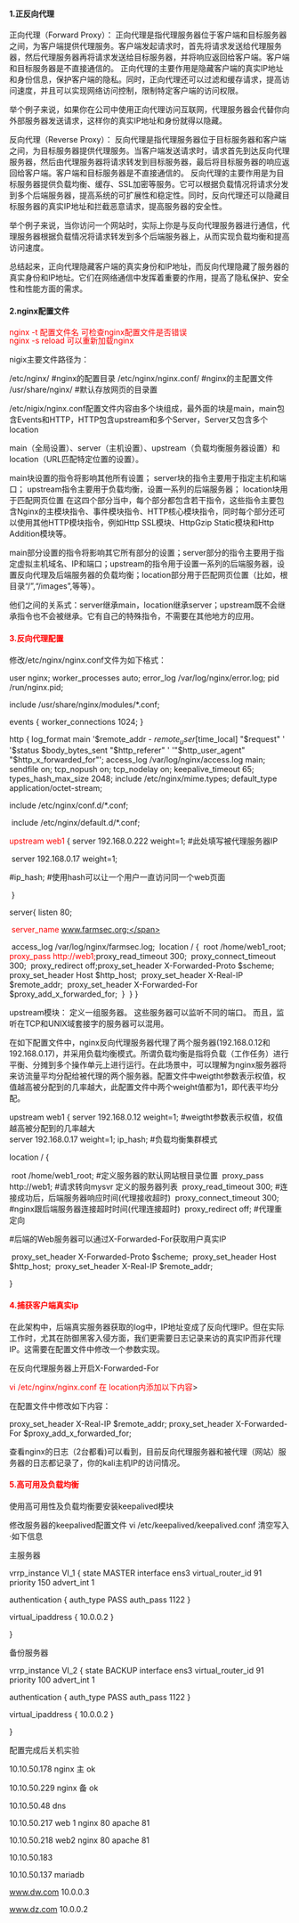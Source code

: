 #### 1.正反向代理

正向代理（Forward Proxy）： 正向代理是指代理服务器位于客户端和目标服务器之间，为客户端提供代理服务。客户端发起请求时，首先将请求发送给代理服务器，然后代理服务器再将请求发送给目标服务器，并将响应返回给客户端。客户端和目标服务器是不直接通信的。
正向代理的主要作用是隐藏客户端的真实IP地址和身份信息，保护客户端的隐私。同时，正向代理还可以过滤和缓存请求，提高访问速度，并且可以实现网络访问控制，限制特定客户端的访问权限。

举个例子来说，如果你在公司中使用正向代理访问互联网，代理服务器会代替你向外部服务器发送请求，这样你的真实IP地址和身份就得以隐藏。

反向代理（Reverse Proxy）： 反向代理是指代理服务器位于目标服务器和客户端之间，为目标服务器提供代理服务。当客户端发送请求时，请求首先到达反向代理服务器，然后由代理服务器将请求转发到目标服务器，最后将目标服务器的响应返回给客户端。客户端和目标服务器是不直接通信的。
反向代理的主要作用是为目标服务器提供负载均衡、缓存、SSL加密等服务。它可以根据负载情况将请求分发到多个后端服务器，提高系统的可扩展性和稳定性。同时，反向代理还可以隐藏目标服务器的真实IP地址和拦截恶意请求，提高服务器的安全性。

举个例子来说，当你访问一个网站时，实际上你是与反向代理服务器进行通信，代理服务器根据负载情况将请求转发到多个后端服务器上，从而实现负载均衡和提高访问速度。

总结起来，正向代理隐藏客户端的真实身份和IP地址，而反向代理隐藏了服务器的真实身份和IP地址。它们在网络通信中发挥着重要的作用，提高了隐私保护、安全性和性能方面的需求。





#### 2.nginx配置文件

<p style="color:red;height:1px">nginx -t 配置文件名 可检查nginx配置文件是否错误</p>

<p style="color:red">nginx -s reload 可以重新加载nginx

nigix主要文件路径为：

/etc/nginx/               #nginx的配置目录
/etc/nginx/nginx.conf/    #nginx的主配置文件
/usr/share/nginx/         #默认存放网页的目录置

/etc/nigix/nginx.conf配置文件内容由多个块组成，最外面的块是main，main包含Events和HTTP，HTTP包含upstream和多个Server，Server又包含多个location

main（全局设置）、server（主机设置）、upstream（负载均衡服务器设置）和 location（URL匹配特定位置的设置）。

main块设置的指令将影响其他所有设置；
server块的指令主要用于指定主机和端口；
upstream指令主要用于负载均衡，设置一系列的后端服务器；
location块用于匹配网页位置
在这四个部分当中，每个部分都包含若干指令，这些指令主要包含Nginx的主模块指令、事件模块指令、HTTP核心模块指令，同时每个部分还可以使用其他HTTP模块指令，例如Http SSL模块、HttpGzip Static模块和Http Addition模块等。

main部分设置的指令将影响其它所有部分的设置；server部分的指令主要用于指定虚拟主机域名、IP和端口；upstream的指令用于设置一系列的后端服务器，设置反向代理及后端服务器的负载均衡；location部分用于匹配网页位置（比如，根目录“/”,“/images”,等等）。

他们之间的关系式：server继承main，location继承server；upstream既不会继承指令也不会被继承。它有自己的特殊指令，不需要在其他地方的应用。

#### <span style="color:red">3.反向代理配置</span>

修改/etc/nginx/nginx.conf文件为如下格式：

user nginx;
worker_processes auto;
error_log /var/log/nginx/error.log;
pid /run/nginx.pid;

include /usr/share/nginx/modules/*.conf;

events {
    worker_connections 1024;
}

http {
    log_format  main  '$remote_addr - $remote_user [$time_local] "$request" '
                       '$status $body_bytes_sent "$http_referer" '
                      '"$http_user_agent" "$http_x_forwarded_for"';
    access_log  /var/log/nginx/access.log  main;
    sendfile            on;
    tcp_nopush          on;
    tcp_nodelay         on;
    keepalive_timeout   65;
    types_hash_max_size 2048;
    include             /etc/nginx/mime.types;
    default_type        application/octet-stream;

include /etc/nginx/conf.d/*.conf;

​    include /etc/nginx/default.d/*.conf;

<span style="color:red">upstream web1 </span>{
        server 192.168.0.222  weight=1;        \#此处填写被代理服务器IP

​		server 192.168.0.17  weight=1;

\#ip_hash;  \#使用hash可以让一个用户一直访问同一个web页面

​        }

server{
        listen 80;

​     	<span style="color:red">  server_name www.farmsec.org;</span>

​        access_log  /var/log/nginx/farmsec.log;
​        location / {
​            root /home/web1_root;
​            <span style="color:red">proxy_pass http://web1;</span>
​            proxy_read_timeout 300;
​            proxy_connect_timeout 300;
​            proxy_redirect     off;
​            proxy_set_header   X-Forwarded-Proto $scheme;
​            proxy_set_header   Host              $http_host;
​            proxy_set_header   X-Real-IP         $remote_addr;
​            proxy_set_header X-Forwarded-For $proxy_add_x_forwarded_for;
​        }
​    }
}



upstream模块： 定义一组服务器。 这些服务器可以监听不同的端口。 而且，监听在TCP和UNIX域套接字的服务器可以混用。

在如下配置文件中，nginx反向代理服务器代理了两个服务器(192.168.0.12和192.168.0.17)，并采用负载均衡模式。所谓负载均衡是指将负载（工作任务）进行平衡、分摊到多个操作单元上进行运行。在此场景中，可以理解为nginx服务器将来访流量平均分配给被代理的两个服务器。配置文件中weigtht参数表示权值，权值越高被分配到的几率越大，此配置文件中两个weight值都为1，即代表平均分配。

upstream web1 {
    server 192.168.0.12  weight=1;      #weigtht参数表示权值，权值越高被分配到的几率越大    
    server 192.168.0.17  weight=1;
    ip_hash;                            #负载均衡集群模式



location / {

​        root /home/web1_root;       #定义服务器的默认网站根目录位置
​        proxy_pass http://web1;     #请求转向mysvr 定义的服务器列表
​        proxy_read_timeout 300;     #连接成功后，后端服务器响应时间(代理接收超时)
​        proxy_connect_timeout 300;  #nginx跟后端服务器连接超时时间(代理连接超时)
​        proxy_redirect     off;     #代理重定向

\#后端的Web服务器可以通过X-Forwarded-For获取用户真实IP

​        proxy_set_header   X-Forwarded-Proto $scheme;
​        proxy_set_header   Host              $http_host;
​        proxy_set_header   X-Real-IP         $remote_addr;

}

#### <span style="color:red">4.捕获客户端真实ip</span>

在此架构中，后端真实服务器获取的log中，IP地址变成了反向代理IP。但在实际工作时，尤其在防御黑客入侵方面，我们更需要日志记录来访的真实IP而非代理IP。这需要在配置文件中修改一个参数实现。

在反向代理服务器上开启X-Forwarded-For

<span style="color:red">vi /etc/nginx/nginx.conf 在 location内添加以下内容</span>>

在配置文件中修改如下内容：

proxy_set_header X-Real-IP $remote_addr;
proxy_set_header X-Forwarded-For $proxy_add_x_forwarded_for;

查看nginx的日志（2台都看)可以看到，目前反向代理服务器和被代理（网站）服务器的日志都记录了，你的kali主机IP的访问情况。

#### <span style="color:red">5.高可用及负载均衡</span>

使用高可用性及负载均衡要安装keepalived模块

修改服务器的keepalived配置文件 vi /etc/keepalived/keepalived.conf 清空写入·如下信息

主服务器

vrrp_instance VI_1 {
    state MASTER
    interface ens3
    virtual_router_id 91
    priority 150
    advert_int 1

authentication {
    auth_type PASS
    auth_pass 1122
}

virtual_ipaddress {
    10.0.0.2
}

}

备份服务器

vrrp_instance VI_2 {
    state BACKUP
    interface ens3
    virtual_router_id 91
    priority 100
    advert_int 1

authentication {
    auth_type PASS
    auth_pass 1122
}

virtual_ipaddress {
    10.0.0.2
}

}

配置完成后关机实验







10.10.50.178    nginx   主  ok

10.10.50.229    nginx  备 ok

10.10.50.48      dns 

10.10.50.217    web 1   nginx 80 apache 81

10.10.50.218    web2    nginx 80 apache 81

10.10.50.183  

10.10.50.137   mariadb

www.dw.com 10.0.0.3

www.dz.com 10.0.0.2 





